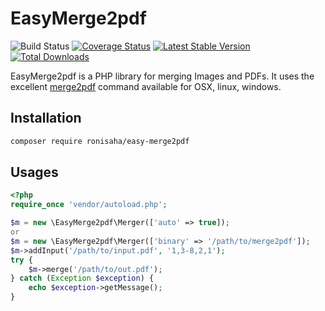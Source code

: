 # EasyMerge2pdf
![Build Status](https://github.com/ronisaha/easy-merge2pdf/actions/workflows/ci.yml/badge.svg?branch=main)
[![Coverage Status](https://coveralls.io/repos/github/ronisaha/easy-merge2pdf/badge.svg?branch=main)](https://coveralls.io/github/ronisaha/easy-merge2pdf?branch=main)
[![Latest Stable Version](https://poser.pugx.org/ronisaha/easy-merge2pdf/v/stable.png)](https://packagist.org/packages/ronisaha/easy-bangla-date)
[![Total Downloads](https://poser.pugx.org/ronisaha/easy-merge2pdf/downloads.png)](https://packagist.org/packages/ronisaha/easy-bangla-date) 

EasyMerge2pdf is a PHP library for merging Images and PDFs. It uses the excellent [merge2pdf](https://github.com/ajaxray/merge2pdf) command available for OSX, linux, windows.

## Installation
```bash
composer require ronisaha/easy-merge2pdf
```

## Usages
```php
<?php
require_once 'vendor/autoload.php';

$m = new \EasyMerge2pdf\Merger(['auto' => true]);
or 
$m = new \EasyMerge2pdf\Merger(['binary' => '/path/to/merge2pdf']);
$m->addInput('/path/to/input.pdf', '1,3-8,2,1');
try {
    $m->merge('/path/to/out.pdf');
} catch (Exception $exception) {
    echo $exception->getMessage();
}
```
